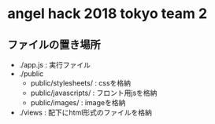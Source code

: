 # angel hack 2018 tokyo team 2

## ファイルの置き場所
 * ./app.js : 実行ファイル
 * ./public
   * public/stylesheets/ : cssを格納
   * public/javascripts/ : フロント用jsを格納
   * public/images/	 : imageを格納
 * ./views  : 配下にhtml形式のファイルを格納
